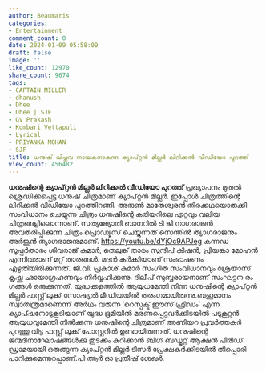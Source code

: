 ```yaml
---
author: Beaumaris
categories:
- Entertainment
comment_count: 0
date: 2024-01-09 05:58:09
draft: false
image: ''
like_count: 12970
share_count: 9674
tags:
- CAPTAIN MILLER
- dhanush
- Dhee
- Dhee | SJF
- GV Prakash
- Kombari Vettapuli
- Lyrical
- PRIYANKA MOHAN
- SJF
title: ധനുഷ് വിപ്ലവ നായകനാകുന്ന ക്യാപ്റ്റൻ മില്ലർ ലിറിക്കൽ വീഡിയോ പുറത്ത്
view_count: 456482
---
```


**ധനുഷിന്റെ ക്യാപ്റ്റൻ മില്ലർ ലിറിക്കൽ വീഡിയോ പുറത്ത്** പ്രഖ്യാപനം മുതൽ ശ്രെദ്ധിക്കപ്പെട്ട ധനുഷ് ചിത്രമാണ് ക്യാപ്റ്റൻ മില്ലർ. ഇപ്പോൾ ചിത്രത്തിന്റെ ലിറിക്കൽ വീഡിയോ പുറത്തിറങ്ങി. അരുൺ മാതേശ്വരൻ തിരക്കഥയൊരുക്കി സംവിധാനം ചെയ്യുന്ന ചിത്രം ധനുഷിന്റെ കരിയറിലെ ഏറ്റവും വലിയ ചിത്രങ്ങളിലൊന്നാണ്. സത്യജ്യോതി ബാനറിൽ ടി ജി നാഗരാജൻ അവതരിപ്പിക്കുന്ന ചിത്രം പ്രൊഡ്യൂസ് ചെയ്യുന്നത് സെന്തിൽ ത്യാഗരാജനും അർജുൻ ത്യാഗരാജനുമാണ്. https://youtu.be/dYjOc9APJeg കന്നഡ സൂപ്പര്‍താരം ശിവരാജ് കുമാര്‍, തെലുങ്ക് താരം സുന്ദീപ് കിഷന്‍, പ്രിയങ്കാ മോഹന്‍ എന്നിവരാണ് മറ്റ് താരങ്ങൾ. മദൻ കർക്കിയാണ് സംഭാഷണം എഴുതിയിരിക്കുന്നത്. ജി.വി. പ്രകാശ് കുമാർ സം​ഗീത സംവിധാനവും ശ്രേയാസ് കൃഷ്ണ ഛായാ​ഗ്രഹണവും നിർവ്വഹിക്കുന്നു. ദിലീപ് സുബ്ബരായനാണ് സംഘട്ടന രം​ഗങ്ങൾ ഒരുക്കുന്നത്. യുദ്ധക്കളത്തിൽ ആയുധമേന്തി നിന്ന ധനുഷിന്റെ ക്യാപ്റ്റൻ മില്ലർ ഫസ്റ്റ് ലുക്ക് സോഷ്യൽ മീഡിയയിൽ തരംഗമായിരുന്നു.ബഹുമാനം സ്വാതന്ത്രമാണെന്ന് അർഥം വരുന്ന ‘റെസ്പക്ട് ഈസ് ഫ്രീഡം’ എന്ന ക്യാപ്ഷനോടുകൂടിയാണ് യുദ്ധ ഭൂമിയിൽ മരണപ്പെട്ടവർക്കിടയിൽ പടുകൂറ്റൻ ആയുധവുമേന്തി നിൽക്കുന്ന ധനുഷിന്റെ ചിത്രമാണ് അണിയറ പ്രവർത്തകർ പുറത്തു വിട്ട ഫസ്റ്റ് ലുക്ക് പോസ്റ്ററിൽ ഉണ്ടായിരുന്നത്. ധനുഷിന്റെ ജന്മദിനാഘോഷങ്ങൾക്കു തുടക്കം കുറിക്കാൻ ബിഗ് ബഡ്ജറ്റ് ആക്ഷൻ പീരീഡ് ഡ്രാമയായി ഒരുങ്ങുന്ന ക്യാപ്റ്റൻ മില്ലർ ടീസർ പ്രേക്ഷകർക്കിടയിൽ തീപ്പൊരി പാറിക്കുമെന്നുറപ്പാണ്.പി ആർ ഓ പ്രതീഷ് ശേഖർ.